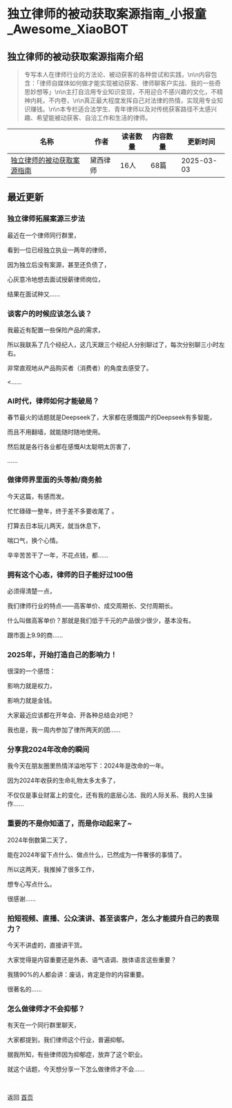 # 独立律师的被动获取案源指南_小报童_Awesome_XiaoBOT

## 独立律师的被动获取案源指南介绍
> 专写本人在律师行业的方法论、被动获客的各种尝试和实践，\n\n内容包含：「律师自媒体如何做才能实现被动获客、律师聊客户实战、我的一些奇思妙想等」\n\n主打自洽用专业知识变现，不用迎合不感兴趣的文化，不精神内耗，不内卷，\n\n真正最大程度发挥自己对法律的热情，实现用专业知识赚钱。\n\n本专栏适合法学生、青年律师以及对传统获客路径不太感兴趣、希望能被动获客、自洽工作和生活的律师。  
  


|名称|作者|读者数量|内容数量|更新时间|
|---|---|---|---|---|
|[独立律师的被动获取案源指南](https://xiaobot.net/p/DaisyY?refer=0b133df9-27dc-423b-8101-639049001c13)|黛西律师|16人|68篇|2025-03-03|

## 最近更新
### 独立律师拓展案源三步法

最近在一个律师同行群里，

看到一位已经独立执业一两年的律师，

因为独立后没有案源，甚至还负债了，

心灰意冷地想去面试授薪律师岗位，

结果在面试种又......

### 谈客户的时候应该怎么谈？

我最近有配置一些保险产品的需求，

所以我联系了几个经纪人，这几天跟三个经纪人分别聊过了，每次分别聊三小时左右。

非常直观地从产品购买者（消费者）的角度去感受了。

<......

### AI时代，律师如何才能破局？

春节最火的话题就是Deepseek了，大家都在感慨国产的Deepseek有多智能，

而且不用翻墙，就能随时随地使用。

然后就是各行各业都在感慨AI太聪明太厉害了，

......

### 做律师界里面的头等舱/商务舱

今天这篇，有感而发。

忙忙碌碌一整年，终于差不多要收尾了 。

打算去日本玩儿两天，就当休息下，

喘口气，换个心情。

辛辛苦苦干了一年，不花点钱，都......

### 拥有这个心态，律师的日子能好过100倍

必须得清楚一点，

我们律师行业的特点——高客单价、成交周期长、交付周期长。

什么叫做高客单价？那就是我们低于千元的产品很少很少，基本没有。

跟市面上9.9的商......

### 2025年，开始打造自己的影响力！

很深的一个感悟：

影响力就是权力，

影响力就是金钱。

大家最近应该都在开年会、开各种总结会对吧？

我也是，我一周内参加了律所两天的团......

### 分享我2024年改命的瞬间

我今天在朋友圈里热情洋溢地写下：2024年是改命的一年。

因为2024年收获的生命礼物太多太多了，

不仅仅是事业财富上的变化，还有我的底层心法、我的人际关系、我的人生操作......

### 重要的不是你知道了，而是你动起来了~

2024年倒数第二天了，

能在2024年留下点什么、做点什么，已然成为一件奢侈的事情了。

所以这两天，我推掉了很多工作，

想专心写点什么。

很感谢......

### 拍短视频、直播、公众演讲、甚至谈客户，怎么才能提升自己的表现力？

今天不讲虚的，直接讲干货。

大家觉得是内容重要还是外表、语气语调、肢体语言这些重要？

我猜90%的人都会讲：废话，肯定是你的内容重要。

很著名的......

### 怎么做律师才不会抑郁？

有天在一个同行群里聊天，

大家都提到，我们律师这个行业，普遍抑郁。

据我所知，有些律师因为抑郁症，放弃了这个职业。

就这个话题，今天想分享一下怎么做律师才不会......


<a href="https://github.com/Reno9527/awesome-xiaobot" style="color: white; text-decoration: none;">awesome-xiaobot</a>

返回 [首页](../README.md)
